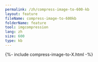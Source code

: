 ```yaml
---
permalink: /zh/compress-image-to-600-kb
layout: feature
fileName: compress-image-to-600kb
folderName: feature
tool: imgcompression
lang: zh
size: 600
type: kb
---
```


{%- include compress-image-to-X.html -%}
